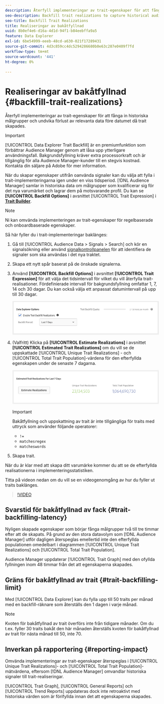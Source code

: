 ```yaml
---
description: Återfyll implementeringar av trait-egenskaper för att fånga in historiska målgrupper och undvika förlust av relevanta data före datumet då trait skapades.
seo-description: Backfill trait realizations to capture historical audiences and avoid loss of relevant data prior to a trait creation date.
seo-title: Backfill Trait Realizations
title: Realiseringar av bakåtfyllnad
uuid: 8b0ef4e6-d16a-4d1d-94f1-b84eebffa9a5
feature: Data Explorer
exl-id: 6be54999-eeeb-48cd-a630-021f17289431
source-git-commit: 4d3c859cc4dc5294286680b0e63c287e0409f7fd
workflow-type: tm+mt
source-wordcount: '441'
ht-degree: 0%

---
```


# Realiseringar av bakåtfyllnad {#backfill-trait-realizations}

Återfyll implementeringar av trait-egenskaper för att fånga in historiska målgrupper och undvika förlust av relevanta data före datumet då trait skapades.

>[!IMPORTANT]
>
>[!UICONTROL Data Explorer Trait Backfill] är en premiumfunktion som förbättrar Audience Manager genom att låsa upp ytterligare användningsfall. Bakgrundsfyllning kräver extra processorkraft och är tillgänglig för alla Audience Manager-kunder till en stegvis kostnad. Kontakta din säljare på Adobe för mer information.

När du skapar egenskaper utifrån oanvända signaler kan du välja att fylla i trait-implementeringarna igen under en viss tidsperiod. [!DNL Audience Manager] samlar in historiska data om målgrupper som kvalificerar sig för det nya varumärket och lagrar dem på motsvarande profil. Du kan se **[!UICONTROL Backfill Options]** i avsnittet [!UICONTROL Trait Expression] i **[Trait Builder](../../features/traits/about-trait-builder.md)**.

>[!NOTE]
>
>Ni kan omvända implementeringen av trait-egenskaper för regelbaserade och onboardbaserade egenskaper.

Så här fyller du i trait-implementeringar baklänges:

1. Gå till [!UICONTROL Audience Data > Signals > Search] och kör en signalsökning eller använd [signalkontrollpanelen](../../features/data-explorer/data-explorer-signals-dashboard.md) för att identifiera de signaler som ska användas i det nya traktet.
1. Skapa ett nytt spår baserat på de önskade signalerna.
1. Använd **[!UICONTROL Backfill Options]** i avsnittet **[!UICONTROL Trait Expression]** för att välja det tidsintervall för vilket du vill återfylla trait-realisationer. Fördefinierade intervall för bakgrundsfyllning omfattar 1, 7, 14 och 30 dagar. Du kan också välja ett anpassat datumintervall på upp till 30 dagar.

   ![trait-backfill](assets/signals-trait-backfill.png)

1. (Valfritt) Klicka på **[!UICONTROL Estimate Realizations]** i avsnittet **[!UICONTROL Estimated Trait Realizations]** om du vill se de uppskattade [!UICONTROL Unique Trait Realizations] - och [!UICONTROL Total Trait Population]-värdena för den efterfyllda egenskapen under de senaste 7 dagarna.

   ![estimat-trait-realizations](assets/estimate-trait-realizations.png)

   >[!IMPORTANT]
   >
   >Bakåtfyllning och uppskattning av trait är inte tillgängliga för traits med uttryck som använder följande operatorer:
   >    * `!=`
   >    * `matchesregex`
   >    * `matcheswords`
1. Skapa trait.

När du är klar med att skapa ditt varumärke kommer du att se de efterfyllda realisationerna i implementeringsstatistiken.

Titta på videon nedan om du vill se en videogenomgång av hur du fyller ut traits baklänges.

>[!VIDEO](https://video.tv.adobe.com/v/25169/)

## Svarstid för bakåtfyllnad av fack {#trait-backfilling-latency}

Nyligen skapade egenskaper som börjar fånga målgrupper två till tre timmar efter att de skapats. På grund av den stora datavolym som [!DNL Audience Manager] utför dagligen återspeglas emellertid inte den efterfyllda populationen omedelbart i diagrammen [!UICONTROL Unique Trait Realizations] och [!UICONTROL Total Trait Population].

Audience Manager uppdaterar [!UICONTROL Trait Graph] med den ofyllda fyllningen inom 48 timmar från det att egenskaperna skapades.

## Gräns för bakåtfyllnad av trait {#trait-backfilling-limit}

Med [!UICONTROL Data Explorer] kan du fylla upp till 50 traits per månad med en backfill-räknare som återställs den 1 dagen i varje månad.

>[!NOTE]
>
>Kvoten för bakåtfyllnad av trait överförs inte från tidigare månader. Om du t.ex. fyller 30 traits bakåt den här månaden återställs kvoten för bakåtfyllnad av trait för nästa månad till 50, inte 70.

## Inverkan på rapportering {#reporting-impact}

Omvända implementeringar av trait-egenskaper återspeglas i [!UICONTROL Unique Trait Realizations]- och [!UICONTROL Total Trait Population]-mätvärdena, eftersom [!DNL Audience Manager] omvandlar historiska signaler till trait-realiseringar.

[!UICONTROL Trait Graph], [!UICONTROL General Reports] och [!UICONTROL Trend Reports] uppdateras dock inte retroaktivt med historiska värden som är förifyllda innan det att egenskaperna skapades.
